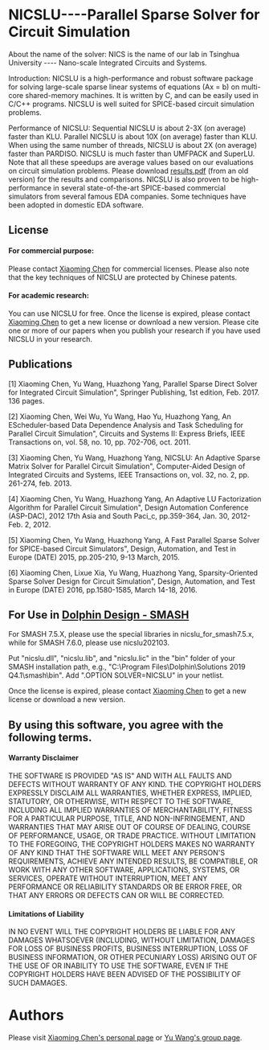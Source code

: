 NICSLU----Parallel Sparse Solver for Circuit Simulation
============
About the name of the solver: NICS is the name of our lab in Tsinghua University ---- Nano-scale Integrated Circuits and Systems.

Introduction: NICSLU is a high-performance and robust software package for solving large-scale sparse linear systems of equations (Ax = b) on multi-core shared-memory machines. It is written by C, and can be easily used in C/C++ programs. NICSLU is well suited for SPICE-based circuit simulation problems.

Performance of NICSLU: Sequential NICSLU is about 2-3X (on average) faster than KLU. Parallel NICSLU is about 10X (on average) faster than KLU. When using the same number of threads, NICSLU is about 2X (on average) faster than PARDISO. NICSLU is much faster than UMFPACK and SuperLU. Note that all these speedups are average values based on our evaluations on circuit simulation problems. Please download [results.pdf](https://github.com/chenxm1986/nicslu/blob/master/results.pdf) (from an old version) for the results and comparisons. NICSLU is also proven to be high-performance in several state-of-the-art SPICE-based commercial simulators from several famous EDA companies. Some techniques have been adopted in domestic EDA software.


## License

#### For commercial purpose:

Please contact [Xiaoming Chen](mailto:chenxiaoming@ict.ac.cn) for commercial licenses. Please also note that the key techniques of NICSLU are protected by Chinese patents.

#### For academic research:

You can use NICSLU for free. Once the license is expired, please contact [Xiaoming Chen](mailto:chenxiaoming@ict.ac.cn) to get a new license or download a new version. Please cite one or more of our papers when you publish your research if you have used NICSLU in your research.

## Publications

[1] Xiaoming Chen, Yu Wang, Huazhong Yang, Parallel Sparse Direct Solver for Integrated Circuit Simulation", Springer Publishing, 1st edition, Feb. 2017. 136 pages.

[2] Xiaoming Chen, Wei Wu, Yu Wang, Hao Yu, Huazhong Yang, An EScheduler-based Data Dependence Analysis and Task Scheduling for Parallel Circuit Simulation", Circuits and Systems II: Express Briefs, IEEE Transactions on, vol. 58, no. 10, pp. 702-706, oct. 2011.

[3] Xiaoming Chen, Yu Wang, Huazhong Yang, NICSLU: An Adaptive Sparse Matrix Solver for Parallel Circuit Simulation", Computer-Aided Design of Integrated Circuits and Systems, IEEE Transactions on, vol. 32, no. 2, pp. 261-274, feb. 2013.

[4] Xiaoming Chen, Yu Wang, Huazhong Yang, An Adaptive LU Factorization Algorithm for Parallel Circuit Simulation", Design Automation Conference (ASP-DAC), 2012 17th Asia and South Paci_c, pp.359-364, Jan. 30, 2012-Feb. 2, 2012.

[5] Xiaoming Chen, Yu Wang, Huazhong Yang, A Fast Parallel Sparse Solver for SPICE-based Circuit Simulators", Design, Automation, and Test in Europe (DATE) 2015, pp.205-210, 9-13 March, 2015.

[6] Xiaoming Chen, Lixue Xia, Yu Wang, Huazhong Yang, Sparsity-Oriented Sparse Solver Design for Circuit Simulation", Design, Automation, and Test in Europe (DATE) 2016, pp.1580-1585, March 14-18, 2016.


## For Use in [Dolphin Design - SMASH](https://support.dolphin-design.fr/index.php/eda_solutions/eda_downloads)

For SMASH 7.5.X, please use the special libraries in nicslu_for_smash7.5.x, while for SMASH 7.6.0, please use nicslu202103.

Put "nicslu.dll", "nicslu.lib", and "nicslu.lic" in the "bin" folder of your SMASH installation path, e.g., "C:\Program Files\Dolphin\Solutions 2019 Q4.1\smash\bin\". Add ".OPTION SOLVER=NICSLU" in your netlist.

Once the license is expired, please contact [Xiaoming Chen](mailto:chenxiaoming@ict.ac.cn) to get a new license or download a new version.


## By using this software, you agree with the following terms.

#### Warranty Disclaimer

THE SOFTWARE IS PROVIDED "AS IS" AND WITH ALL FAULTS AND DEFECTS WITHOUT WARRANTY OF ANY KIND. THE COPYRIGHT HOLDERS EXPRESSLY DISCLAIM ALL WARRANTIES, WHETHER EXPRESS, IMPLIED, STATUTORY, OR OTHERWISE, WITH RESPECT TO THE SOFTWARE, INCLUDING ALL IMPLIED WARRANTIES OF MERCHANTABILITY, FITNESS FOR A PARTICULAR PURPOSE, TITLE, AND NON-INFRINGEMENT, AND WARRANTIES THAT MAY ARISE OUT OF COURSE OF DEALING, COURSE OF PERFORMANCE, USAGE, OR TRADE PRACTICE. WITHOUT LIMITATION TO THE FOREGOING, THE COPYRIGHT HOLDERS MAKES NO WARRANTY OF ANY KIND THAT THE SOFTWARE WILL MEET ANY PERSON'S REQUIREMENTS, ACHIEVE ANY INTENDED RESULTS, BE COMPATIBLE, OR WORK WITH ANY OTHER SOFTWARE, APPLICATIONS, SYSTEMS, OR SERVICES, OPERATE WITHOUT INTERRUPTION, MEET ANY PERFORMANCE OR RELIABILITY STANDARDS OR BE ERROR FREE, OR THAT ANY ERRORS OR DEFECTS CAN OR WILL BE CORRECTED.


#### Limitations of Liability

IN NO EVENT WILL THE COPYRIGHT HOLDERS BE LIABLE FOR ANY DAMAGES WHATSOEVER (INCLUDING, WITHOUT LIMITATION, DAMAGES FOR LOSS OF BUSINESS PROFITS, BUSINESS INTERRUPTION, LOSS OF BUSINESS INFORMATION, OR OTHER PECUNIARY LOSS) ARISING OUT OF THE USE OF OR INABILITY TO USE THE SOFTWARE, EVEN IF THE COPYRIGHT HOLDERS HAVE BEEN ADVISED OF THE POSSIBILITY OF SUCH DAMAGES.



Authors
============
Please visit [Xiaoming Chen's personal page](http://people.ucas.edu.cn/~chenxm) or [Yu Wang's group page](https://nicsefc.ee.tsinghua.edu.cn/).
